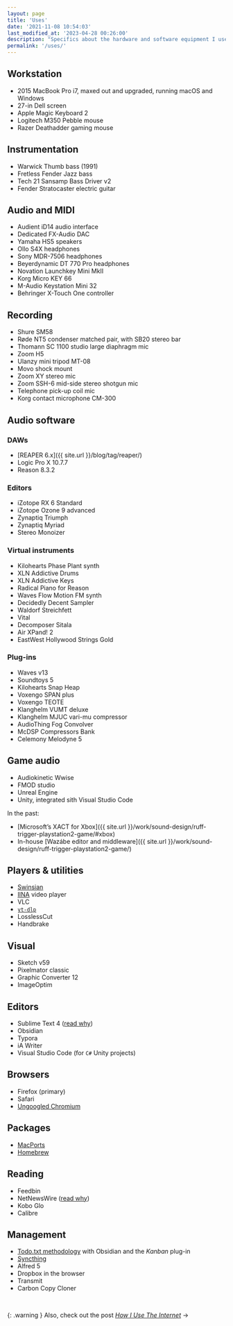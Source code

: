 ```yaml
---
layout: page
title: 'Uses'
date: '2021-11-08 10:54:03'
last_modified_at: '2023-04-28 00:26:00'
description: "Specifics about the hardware and software equipment I use. The page is part of the uses.tech project."
permalink: '/uses/'
---
```

## Workstation

- 2015 MacBook Pro i7, maxed out and upgraded, running macOS and Windows
- 27-in Dell screen
- Apple Magic Keyboard 2
- Logitech M350 Pebble mouse
- Razer Deathadder gaming mouse

## Instrumentation

- Warwick Thumb bass (1991)
- Fretless Fender Jazz bass
- Tech 21 Sansamp Bass Driver v2
- Fender Stratocaster electric guitar

## Audio and MIDI

- Audient iD14 audio interface
- Dedicated FX-Audio DAC
- Yamaha HS5 speakers
- Ollo S4X headphones
- Sony MDR-7506 headphones
- Beyerdynamic DT 770 Pro headphones
- Novation Launchkey Mini MkII
- Korg Micro KEY 66
- M-Audio Keystation Mini 32
- Behringer X-Touch One controller

## Recording

- Shure SM58
- Røde NT5 condenser matched pair, with SB20 stereo bar
- Thomann SC 1100 studio large diaphragm mic
- Zoom H5
- Ulanzy mini tripod MT-08
- Movo shock mount
- Zoom XY stereo mic
- Zoom SSH-6 mid-side stereo shotgun mic
- Telephone pick-up coil mic
- Korg contact microphone CM-300

## Audio software

### DAWs

- [REAPER 6.x]({{ site.url }}/blog/tag/reaper/)
- Logic Pro X 10.7.7
- Reason 8.3.2

### Editors

- iZotope RX 6 Standard
- iZotope Ozone 9 advanced
- Zynaptiq Triumph
- Zynaptiq Myriad
- Stereo Monoizer

### Virtual instruments

- Kilohearts Phase Plant synth
- XLN Addictive Drums
- XLN Addictive Keys
- Radical Piano for Reason
- Waves Flow Motion FM synth
- Decidedly Decent Sampler
- Waldorf Streichfett
- Vital
- Decomposer Sitala
- Air XPand! 2
- EastWest Hollywood Strings Gold

### Plug-ins

- Waves v13
- Soundtoys 5
- Kilohearts Snap Heap
- Voxengo SPAN plus
- Voxengo TEOTE
- Klanghelm VUMT deluxe 
- Klanghelm MJUC vari-mu compressor
- AudioThing Fog Convolver
- McDSP Compressors Bank
- Celemony Melodyne 5

## Game audio

- Audiokinetic Wwise
- FMOD studio
- Unreal Engine
- Unity, integrated sith Visual Studio Code

In the past:

- [Microsoft’s XACT for Xbox]({{ site.url }}/work/sound-design/ruff-trigger-playstation2-game/#xbox)
- In-house [Wazábe editor and middleware]({{ site.url }}/work/sound-design/ruff-trigger-playstation2-game/)

## Players & utilities

- [Swinsian](http://www.swinsian.com)
- [IINA](https://iina.io/) video player
- VLC
- [`yt-dlp`](https://github.com/yt-dlp/yt-dlp)
- LosslessCut
- Handbrake

## Visual

- Sketch v59
- Pixelmator classic
- Graphic Converter 12
- ImageOptim

## Editors

- Sublime Text 4 ([read why](https://tonsky.me/blog/sublime/))
- Obsidian
- Typora
- iA Writer
- Visual Studio Code (for `C#` Unity projects)

## Browsers

- Firefox (primary)
- Safari
- [Ungoogled Chromium](/blog/ungoogled-chromium/)

## Packages

- [MacPorts](https://ports.macports.org/)
- [Homebrew](https://brew.sh/)

## Reading

- Feedbin
- NetNewsWire ([read why](https://inessential.com/2023/02/20/on_not_taking_money_for_netnewswire))
- Kobo Glo
- Calibre

## Management

- [Todo.txt methodology](https://github.com/todotxt) with Obsidian and the _Kanban_ plug-in
- [Syncthing](https://syncthing.net/)
- Alfred 5
- Dropbox in the browser
- Transmit
- Carbon Copy Cloner

<br>

{: .warning }
Also, check out the post [_How I Use The Internet_](/blog/how-i-use-internet/)&nbsp;→